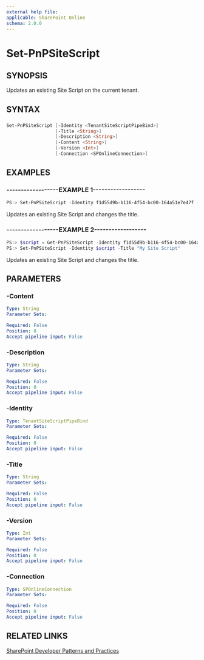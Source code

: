 ```yaml
---
external help file:
applicable: SharePoint Online
schema: 2.0.0
---
```

# Set-PnPSiteScript

## SYNOPSIS
Updates an existing Site Script on the current tenant.

## SYNTAX 

### 
```powershell
Set-PnPSiteScript [-Identity <TenantSiteScriptPipeBind>]
                  [-Title <String>]
                  [-Description <String>]
                  [-Content <String>]
                  [-Version <Int>]
                  [-Connection <SPOnlineConnection>]
```

## EXAMPLES

### ------------------EXAMPLE 1------------------
```powershell
PS:> Set-PnPSiteScript -Identity f1d55d9b-b116-4f54-bc00-164a51e7e47f -Title "My Site Script"
```

Updates an existing Site Script and changes the title.

### ------------------EXAMPLE 2------------------
```powershell
PS:> $script = Get-PnPSiteScript -Identity f1d55d9b-b116-4f54-bc00-164a51e7e47f 
PS:> Set-PnPSiteScript -Identity $script -Title "My Site Script"
```

Updates an existing Site Script and changes the title.

## PARAMETERS

### -Content


```yaml
Type: String
Parameter Sets: 

Required: False
Position: 0
Accept pipeline input: False
```

### -Description


```yaml
Type: String
Parameter Sets: 

Required: False
Position: 0
Accept pipeline input: False
```

### -Identity


```yaml
Type: TenantSiteScriptPipeBind
Parameter Sets: 

Required: False
Position: 0
Accept pipeline input: False
```

### -Title


```yaml
Type: String
Parameter Sets: 

Required: False
Position: 0
Accept pipeline input: False
```

### -Version


```yaml
Type: Int
Parameter Sets: 

Required: False
Position: 0
Accept pipeline input: False
```

### -Connection


```yaml
Type: SPOnlineConnection
Parameter Sets: 

Required: False
Position: 0
Accept pipeline input: False
```

## RELATED LINKS

[SharePoint Developer Patterns and Practices](http://aka.ms/sppnp)